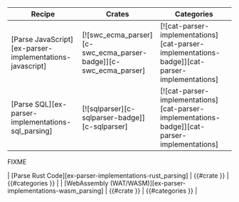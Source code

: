 | Recipe | Crates | Categories |
|--------|--------|------------|
| [Parse JavaScript][ex-parser-implementations-javascript] | [![swc_ecma_parser][c-swc_ecma_parser-badge]][c-swc_ecma_parser] | [![cat-parser-implementations][cat-parser-implementations-badge]][cat-parser-implementations] |
| [Parse SQL][ex-parser-implementations-sql_parsing] | [![sqlparser][c-sqlparser-badge]][c-sqlparser] | [![cat-parser-implementations][cat-parser-implementations-badge]][cat-parser-implementations] |

<div class="hidden">
FIXME

| [Parse Rust Code][ex-parser-implementations-rust_parsing] | {{#crate }} | {{#categories }} |
| [WebAssembly (WAT/WASM)][ex-parser-implementations-wasm_parsing] | {{#crate }} | {{#categories }} |

</div>
